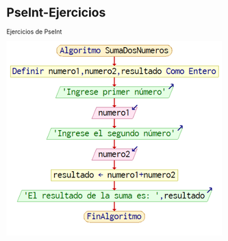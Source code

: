 # PseInt-Ejercicios
Ejercicios de PseInt

![Diagrama de flujo](https://github.com/SanchezRCamilo/PseInt-Ejercicios/blob/main/sumadosnumeros/sumaDosNumeros.png)
